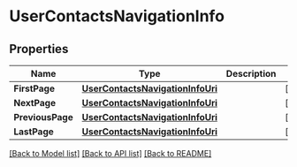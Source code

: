 # UserContactsNavigationInfo

## Properties

Name | Type | Description | Notes
------------ | ------------- | ------------- | -------------
**FirstPage** | [**UserContactsNavigationInfoUri**](UserContactsNavigationInfoUri.md) |  | [optional] 
**NextPage** | [**UserContactsNavigationInfoUri**](UserContactsNavigationInfoUri.md) |  | [optional] 
**PreviousPage** | [**UserContactsNavigationInfoUri**](UserContactsNavigationInfoUri.md) |  | [optional] 
**LastPage** | [**UserContactsNavigationInfoUri**](UserContactsNavigationInfoUri.md) |  | [optional] 

[[Back to Model list]](../README.md#documentation-for-models) [[Back to API list]](../README.md#documentation-for-api-endpoints) [[Back to README]](../README.md)



